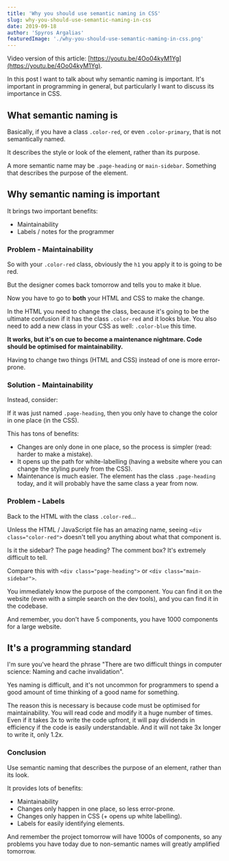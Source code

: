```yaml
---
title: 'Why you should use semantic naming in CSS'
slug: why-you-should-use-semantic-naming-in-css
date: 2019-09-18
author: 'Spyros Argalias'
featuredImage: './why-you-should-use-semantic-naming-in-css.png'
---
```


Video version of this article: [https://youtu.be/4Oo04kyM1Yg](https://youtu.be/4Oo04kyM1Yg).

In this post I want to talk about why semantic naming is important. It's important in programming in general, but particularly I want to discuss its importance in CSS.

## What semantic naming is

Basically, if you have a class `.color-red`, or even `.color-primary`, that is not semantically named.

It describes the style or look of the element, rather than its purpose.

A more semantic name may be `.page-heading` or `main-sidebar`. Something that describes the purpose of the element.

## Why semantic naming is important

It brings two important benefits:
- Maintainability
- Labels / notes for the programmer

### Problem - Maintainability

So with your `.color-red` class, obviously the `h1` you apply it to is going to be red.

But the designer comes back tomorrow and tells you to make it blue.

Now you have to go to **both** your HTML and CSS to make the change.

In the HTML you need to change the class, because it's going to be the ultimate confusion if it has the class `.color-red` and it looks blue. You also need to add a new class in your CSS as well: `.color-blue` this time.

**It works, but it's on cue to become a maintenance nightmare. Code should be optimised for maintainability.**

Having to change two things (HTML and CSS) instead of one is more error-prone.

### Solution - Maintainability

Instead, consider:

If it was just named `.page-heading`, then you only have to change the color in one place (in the CSS).

This has tons of benefits:
- Changes are only done in one place, so the process is simpler (read: harder to make a mistake).
- It opens up the path for white-labelling (having a website where you can change the styling purely from the CSS).
- Maintenance is much easier. The element has the class `.page-heading` today, and it will probably have the same class a year from now.


### Problem - Labels

Back to the HTML with the class `.color-red`...

Unless the HTML / JavaScript file has an amazing name, seeing `<div class="color-red">` doesn't tell you anything about what that component is.

Is it the sidebar? The page heading? The comment box? It's extremely difficult to tell.

Compare this with `<div class="page-heading">` or `<div class="main-sidebar">`.

You immediately know the purpose of the component. You can find it on the website (even with a simple search on the dev tools), and you can find it in the codebase.

And remember, you don't have 5 components, you have 1000 components for a large website.


## It's a programming standard

I'm sure you've heard the phrase "There are two difficult things in computer science: Naming and cache invalidation".

Yes naming is difficult, and it's not uncommon for programmers to spend a good amount of time thinking of a good name for something.

The reason this is necessary is because code must be optimised for maintainability. You will read code and modify it a huge number of times. Even if it takes 3x to write the code upfront, it will pay dividends in efficiency if the code is easily understandable. And it will not take 3x longer to write it, only 1.2x.


### Conclusion

Use semantic naming that describes the purpose of an element, rather than its look.

It provides lots of benefits:
- Maintainability
- Changes only happen in one place, so less error-prone.
- Changes only happen in CSS (+ opens up white labelling).
- Labels for easily identifying elements.

And remember the project tomorrow will have 1000s of components, so any problems you have today due to non-semantic names will greatly amplified tomorrow.

